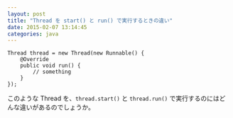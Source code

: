 ```yaml
---
layout: post
title: "Thread を start() と run() で実行するときの違い"
date: 2015-02-07 13:14:45
categories: java
---
```

<pre><code>Thread thread = new Thread(new Runnable() {
    @Override
    public void run() {
        // something
    }
});
</code></pre>

<p>このような Thread を、<code>thread.start()</code> と <code>thread.run()</code> で実行するのにはどんな違いがあるのでしょうか。</p>
